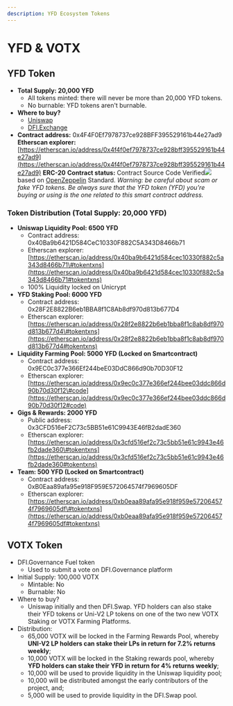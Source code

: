 ```yaml
---
description: YFD Ecosystem Tokens
---
```


# YFD & VOTX

## YFD Token

* **Total Supply: 20,000 YFD**
  * All tokens minted: there will never be more than 20,000 YFD tokens.
  * No burnable: YFD tokens aren't burnable.
* **Where to buy?**
  * [Uniswap](https://app.uniswap.org/#/swap?inputCurrency=ETH&outputCurrency=0x4f4f0ef7978737ce928bff395529161b44e27ad9)
  * [DFI.Exchange](https://dfi.exchange)
* **Contract address:** 0x4F4F0Ef7978737ce928BFF395529161b44e27ad9 **Etherscan explorer:** [https://etherscan.io/address/0x4f4f0ef7978737ce928bff395529161b44e27ad9](https://etherscan.io/address/0x4f4f0ef7978737ce928bff395529161b44e27ad9) **ERC-20** **Contract status:**  Contract Source Code Verified![](https://bitcoin-ev.org/s/done.svg) based on [OpenZeppelin](https://openzeppelin.org) Standard.  _Warning: be careful about scam or fake YFD tokens. Be always sure that the YFD token \(YFD\) you're buying or using is the one related to this smart contract address._

### Token Distribution \(Total Supply: 20,000 YFD\)

* **Uniswap Liquidity Pool: 6500 YFD**
  * Contract address: 0x40Ba9b6421D584CeC10330F882C5A343D8466b71
  * Etherscan explorer: [https://etherscan.io/address/0x40ba9b6421d584cec10330f882c5a343d8466b71\#tokentxns](https://etherscan.io/address/0x40ba9b6421d584cec10330f882c5a343d8466b71#tokentxns)
  * 100% Liquidity locked on Unicrypt
* **YFD Staking Pool: 6000 YFD**
  * Contract address: 0x28F2E8822B6eb1BBA8f1C8Ab8df970d813b677D4
  * Etherscan explorer: [https://etherscan.io/address/0x28f2e8822b6eb1bba8f1c8ab8df970d813b677d4\#tokentxns](https://etherscan.io/address/0x28f2e8822b6eb1bba8f1c8ab8df970d813b677d4#tokentxns)
* **Liquidity Farming Pool: 5000 YFD \(Locked on Smartcontract\)**
  * Contract address: 0x9EC0c377e366Ef244beE03DdC866d90b70D30F12
  * Etherscan explorer: [https://etherscan.io/address/0x9ec0c377e366ef244bee03ddc866d90b70d30f12\#code](https://etherscan.io/address/0x9ec0c377e366ef244bee03ddc866d90b70d30f12#code)
* **Gigs & Rewards: 2000 YFD**
  * Public address: 0x3CFD516eF2C73c5BB51e61C9943E46fB2dadE360
  * Etherscan explorer: [https://etherscan.io/address/0x3cfd516ef2c73c5bb51e61c9943e46fb2dade360\#tokentxns](https://etherscan.io/address/0x3cfd516ef2c73c5bb51e61c9943e46fb2dade360#tokentxns)
* **Team: 500 YFD \(Locked on Smartcontract\)**
  * Contract address: 0xB0Eaa89afa95e918F959E572064574f7969605DF
  * Etherscan explorer: [https://etherscan.io/address/0xb0eaa89afa95e918f959e572064574f7969605df\#tokentxns](https://etherscan.io/address/0xb0eaa89afa95e918f959e572064574f7969605df#tokentxns)

## VOTX Token

* DFI.Governance Fuel token
  * Used to submit a vote on DFI.Governance platform
* Initial Supply: 100,000 VOTX
  * Mintable: No
  * Burnable: No
* Where to buy?
  * Uniswap initially and then DFI.Swap. YFD holders can also stake their YFD tokens or Uni-V2 LP tokens on one of the two new VOTX Staking or VOTX Farming Platforms.
* Distribution:
  * 65,000 VOTX will be locked in the Farming Rewards Pool, whereby **UNI-V2 LP holders can stake their LPs in return for 7.2% returns weekly**;
  * 10,000 VOTX will be locked in the Staking rewards pool, whereby **YFD holders can stake their YFD in return for 4% returns weekly**;
  * 10,000 will be used to provide liquidity in the Uniswap liquidity pool;
  * 10,000 will be distributed amongst the early contributors of the project, and;
  * 5,000 will be used to provide liquidity in the DFI.Swap pool.

